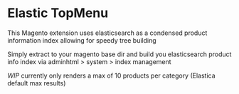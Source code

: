 # Elastic TopMenu

This Magento extension uses elasticsearch as a condensed product information index allowing for speedy tree building

Simply extract to your magento base dir and build you elasticsearch product info index via adminhtml > system > index management

*WIP* currently only renders a max of 10 products per category (Elastica default max results)
